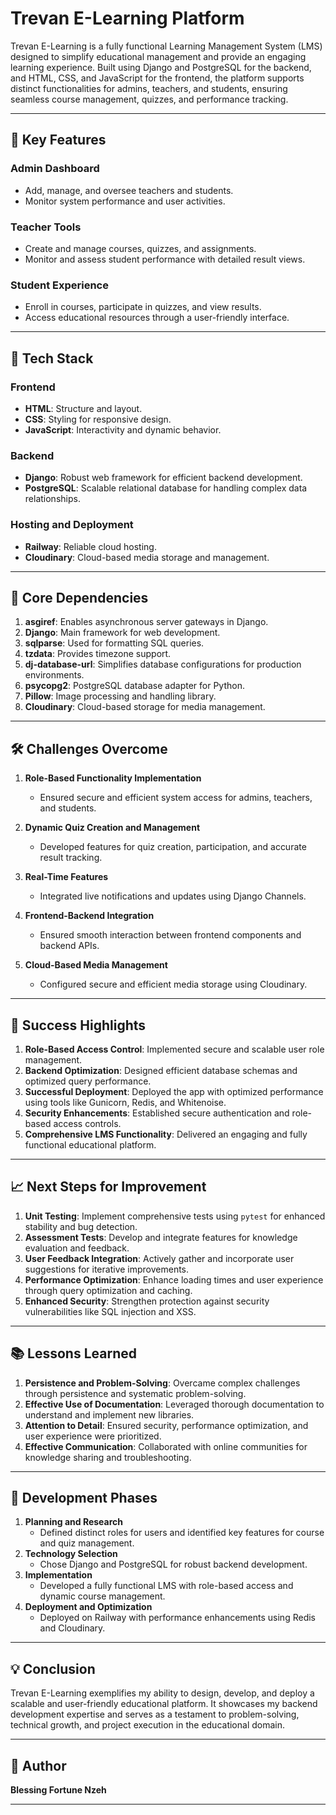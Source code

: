 # Trevan E-Learning Platform  

Trevan E-Learning is a fully functional Learning Management System (LMS) designed to simplify educational management and provide an engaging learning experience. Built using Django and PostgreSQL for the backend, and HTML, CSS, and JavaScript for the frontend, the platform supports distinct functionalities for admins, teachers, and students, ensuring seamless course management, quizzes, and performance tracking.

---

## 🚀 **Key Features**  

### **Admin Dashboard**
- Add, manage, and oversee teachers and students.
- Monitor system performance and user activities.

### **Teacher Tools**  
- Create and manage courses, quizzes, and assignments.  
- Monitor and assess student performance with detailed result views.

### **Student Experience**  
- Enroll in courses, participate in quizzes, and view results.  
- Access educational resources through a user-friendly interface.

---

## 🎨 **Tech Stack**  

### **Frontend**  
- **HTML**: Structure and layout.  
- **CSS**: Styling for responsive design.  
- **JavaScript**: Interactivity and dynamic behavior.

### **Backend**  
- **Django**: Robust web framework for efficient backend development.  
- **PostgreSQL**: Scalable relational database for handling complex data relationships.

### **Hosting and Deployment**  
- **Railway**: Reliable cloud hosting.  
- **Cloudinary**: Cloud-based media storage and management.

---

## 📂 **Core Dependencies**
1. **asgiref**: Enables asynchronous server gateways in Django.  
2. **Django**: Main framework for web development.  
3. **sqlparse**: Used for formatting SQL queries.  
4. **tzdata**: Provides timezone support.  
5. **dj-database-url**: Simplifies database configurations for production environments.  
6. **psycopg2**: PostgreSQL database adapter for Python.  
7. **Pillow**: Image processing and handling library.  
8. **Cloudinary**: Cloud-based storage for media management.

---

## 🛠️ **Challenges Overcome**  

1. **Role-Based Functionality Implementation**  
   - Ensured secure and efficient system access for admins, teachers, and students.  

2. **Dynamic Quiz Creation and Management**  
   - Developed features for quiz creation, participation, and accurate result tracking.  

3. **Real-Time Features**  
   - Integrated live notifications and updates using Django Channels.  

4. **Frontend-Backend Integration**  
   - Ensured smooth interaction between frontend components and backend APIs.  

5. **Cloud-Based Media Management**  
   - Configured secure and efficient media storage using Cloudinary.

---

## 🎉 **Success Highlights**  

1. **Role-Based Access Control**: Implemented secure and scalable user role management.  
2. **Backend Optimization**: Designed efficient database schemas and optimized query performance.  
3. **Successful Deployment**: Deployed the app with optimized performance using tools like Gunicorn, Redis, and Whitenoise.  
4. **Security Enhancements**: Established secure authentication and role-based access controls.  
5. **Comprehensive LMS Functionality**: Delivered an engaging and fully functional educational platform.

---

## 📈 **Next Steps for Improvement**  

1. **Unit Testing**: Implement comprehensive tests using `pytest` for enhanced stability and bug detection.  
2. **Assessment Tests**: Develop and integrate features for knowledge evaluation and feedback.  
3. **User Feedback Integration**: Actively gather and incorporate user suggestions for iterative improvements.  
4. **Performance Optimization**: Enhance loading times and user experience through query optimization and caching.  
5. **Enhanced Security**: Strengthen protection against security vulnerabilities like SQL injection and XSS.

---

## 📚 **Lessons Learned**  

1. **Persistence and Problem-Solving**: Overcame complex challenges through persistence and systematic problem-solving.  
2. **Effective Use of Documentation**: Leveraged thorough documentation to understand and implement new libraries.  
3. **Attention to Detail**: Ensured security, performance optimization, and user experience were prioritized.  
4. **Effective Communication**: Collaborated with online communities for knowledge sharing and troubleshooting.

---

## 🔧 **Development Phases**  

1. **Planning and Research**  
   - Defined distinct roles for users and identified key features for course and quiz management.  
2. **Technology Selection**  
   - Chose Django and PostgreSQL for robust backend development.  
3. **Implementation**  
   - Developed a fully functional LMS with role-based access and dynamic course management.  
4. **Deployment and Optimization**  
   - Deployed on Railway with performance enhancements using Redis and Cloudinary.

---

## 💡 **Conclusion**  
Trevan E-Learning exemplifies my ability to design, develop, and deploy a scalable and user-friendly educational platform. It showcases my backend development expertise and serves as a testament to problem-solving, technical growth, and project execution in the educational domain.

---

## 👤 **Author**  
**Blessing Fortune Nzeh**  


---

